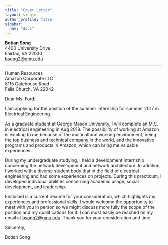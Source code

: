 ```yaml
---
title: "Cover Letter"
layout: single
author_profile: false
sidebar:
  nav: "docs"
---
```

**Botian Song**  
4400 University Drive  
Fairfax, VA 22030  
bsong2@gmu.edu  

---  

Human Resources  
Amazon Corporate LLC  
8115 Gatehouse Road  
Falls Church, VA 22042  

Dear Ms. Ford:  

I am applying for the position of the summer internship for summer 2017 in Electrical Engineering.

As a graduate student at George Mason University, I will complete an M.S. in electrical engineering in Aug 2018. The possibility of working at Amazon is exciting to me because of the multicultural working environment, being the top business and technical company in the world, and the innovative programs and products in Amazon, which can bring me valuable experiences.

During my undergraduate studying, I held a development internship concerning the network development and network architecture. In addition, I worked with a diverse student body that in the field of electrical engineering and had some experiences on projects. During this practicum, I developed individual abilities concerning academic usage, social development, and leadership.

Enclosed is a current resume for your consideration, which highlights my experiences and professional skills. I would welcome the opportunity to meet with you in person so we might discuss more fully the scope of the position and my qualifications for it. I can most easily be reached on my email at bsong2@gmu.edu. Thank you for your consideration and time.

Sincerely,  

Botian Song


